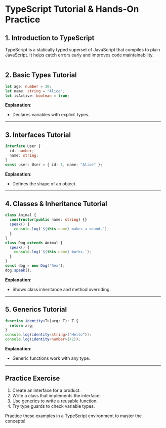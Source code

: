 # TypeScript Tutorial & Hands-On Practice

## 1. Introduction to TypeScript
TypeScript is a statically typed superset of JavaScript that compiles to plain JavaScript. It helps catch errors early and improves code maintainability.

---

## 2. Basic Types Tutorial
```typescript
let age: number = 30;
let name: string = "Alice";
let isActive: boolean = true;
```
**Explanation:**
- Declares variables with explicit types.

---

## 3. Interfaces Tutorial
```typescript
interface User {
  id: number;
  name: string;
}
const user: User = { id: 1, name: "Alice" };
```
**Explanation:**
- Defines the shape of an object.

---

## 4. Classes & Inheritance Tutorial
```typescript
class Animal {
  constructor(public name: string) {}
  speak() {
    console.log(`${this.name} makes a sound.`);
  }
}
class Dog extends Animal {
  speak() {
    console.log(`${this.name} barks.`);
  }
}
const dog = new Dog("Rex");
dog.speak();
```
**Explanation:**
- Shows class inheritance and method overriding.

---

## 5. Generics Tutorial
```typescript
function identity<T>(arg: T): T {
  return arg;
}
console.log(identity<string>("Hello"));
console.log(identity<number>(42));
```
**Explanation:**
- Generic functions work with any type.

---

## Practice Exercise
1. Create an interface for a product.
2. Write a class that implements the interface.
3. Use generics to write a reusable function.
4. Try type guards to check variable types.

Practice these examples in a TypeScript environment to master the concepts!

